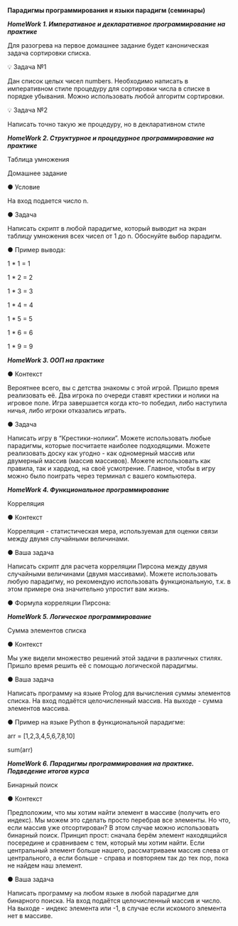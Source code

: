 **Парадигмы программирования и языки парадигм (семинары)**

***HomeWork 1. Императивное и декларативное программирование на практике***

Для разогрева на первое домашнее задание будет каноническая задача сортировки списка.

💡 Задача №1

Дан список целых чисел numbers. Необходимо написать в императивном стиле процедуру для
сортировки числа в списке в порядке убывания. Можно использовать любой алгоритм сортировки.

💡 Задача №2

Написать точно такую же процедуру, но в декларативном стиле


***HomeWork 2. Структурное и процедурное программирование на практике***

Таблица умножения

Домашнее задание

● Условие

На вход подается число n.

● Задача

Написать скрипт в любой парадигме, который выводит на экран таблицу умножения всех чисел от 1 до n.
Обоснуйте выбор парадигм.

● Пример вывода:

1 * 1 = 1

1 * 2 = 2

1 * 3 = 3

1 * 4 = 4

1 * 5 = 5

1 * 6 = 6

1 * 9 = 9



***HomeWork 3. ООП на практике***

● Контекст

Вероятнее всего, вы с детства знакомы с этой игрой. Пришло
время реализовать её. Два игрока по очереди ставят крестики
и нолики на игровое поле. Игра завершается когда кто-то
победил, либо наступила ничья, либо игроки отказались
играть.

● Задача

Написать игру в “Крестики-нолики”. Можете использовать
любые парадигмы, которые посчитаете наиболее
подходящими. Можете реализовать доску как угодно - как
одномерный массив или двумерный массив (массив массивов).
Можете использовать как правила, так и хардкод, на своё
усмотрение. Главное, чтобы в игру можно было поиграть через
терминал с вашего компьютера.



***HomeWork 4. Функциональное программирование***

Корреляция

● Контекст

Корреляция - статистическая мера, используемая для оценки
связи между двумя случайными величинами.

● Ваша задача

Написать скрипт для расчета корреляции Пирсона между
двумя случайными величинами (двумя массивами). Можете
использовать любую парадигму, но рекомендую использовать
функциональную, т.к. в этом примере она значительно
упростит вам жизнь.

● Формула корреляции Пирсона:


***HomeWork 5. Логическое программирование***

Сумма элементов списка

● Контекст

Мы уже видели множество решений этой задачи в различных
стилях. Пришло время решить её с помощью логической
парадигмы.

● Ваша задача

Написать программу на языке Prolog для вычисления суммы
элементов списка. На вход подаётся целочисленный массив.
На выходе - сумма элементов массива.

● Пример на языке Python в функциональной парадигме:

arr = [1,2,3,4,5,6,7,8,10]

sum(arr)



***HomeWork 6. Парадигмы программирования на практике. Подведение итогов курса***

Бинарный поиск

● Контекст

Предположим, что мы хотим найти элемент в массиве (получить его индекс). Мы можем это сделать просто перебрав все элементы.
Но что, если массив уже отсортирован? В этом случае можно использовать бинарный поиск. Принцип прост: сначала берём элемент находящийся посередине и сравниваем с тем, который мы хотим найти. Если центральный элемент больше нашего, рассматриваем массив слева от центрального, а если больше - справа и повторяем так до тех пор, пока не найдем наш элемент.

● Ваша задача

Написать программу на любом языке в любой парадигме для бинарного поиска. На вход подаётся целочисленный массив и число. На выходе - индекс элемента или -1, в случае если искомого элемента нет в массиве.